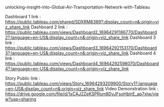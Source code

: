 unlocking-insight-into-Global-Air-Transportation-Network-with-Tableau

Dashboard 1 link : https://public.tableau.com/shared/SDXRM8389?:display_count=n&:origin=viz_share_link
Dashboard 2 link : https://public.tableau.com/views/Dashboard2_16964291186770/Dashboard2?:language=en-US&:display_count=n&:origin=viz_share_link
Dashboard 3 link : https://public.tableau.com/views/Dashboard3_16964292153170/Dashboard3?:language=en-US&:display_count=n&:origin=viz_share_link
Dashboard 4 link : https://public.tableau.com/views/Dashboard4_16964292598070/Dashboard4?:language=en-US&:display_count=n&:origin=viz_share_link

Story Public link : https://public.tableau.com/views/Story_16964293209900/Story1?:language=en-US&:display_count=n&:origin=viz_share_link
Video Demonstration link : https://drive.google.com/file/d/1xCAJ2ZeKSPRsm8DyJFsoHbtrE_ap7xlw/view?usp=sharing

